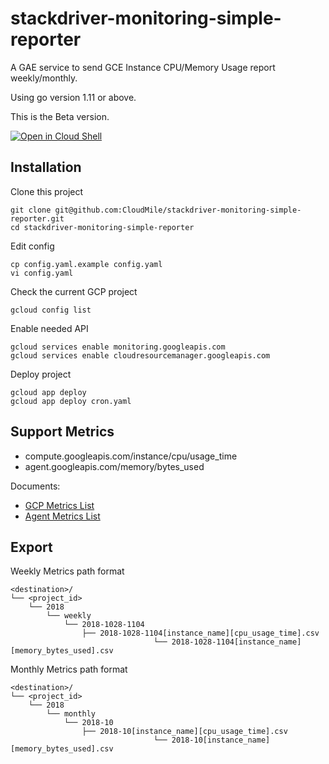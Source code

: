 # stackdriver-monitoring-simple-reporter

A GAE service to send GCE Instance CPU/Memory Usage report weekly/monthly.

Using go version 1.11 or above.

This is the Beta version.

[![Open in Cloud Shell](http://gstatic.com/cloudssh/images/open-btn.svg)](https://console.cloud.google.com/cloudshell/editor?cloudshell_git_repo=https%3A%2F%2Fgithub.com%2FCloudMile%2Fstackdriver-monitoring-simple-reporter&cloudshell_tutorial=getting-start.md)

## Installation

Clone this project

```shell
git clone git@github.com:CloudMile/stackdriver-monitoring-simple-reporter.git
cd stackdriver-monitoring-simple-reporter
```

Edit config

```shell
cp config.yaml.example config.yaml
vi config.yaml
```

Check the current GCP project

```shell
gcloud config list
```

Enable needed API

```shell
gcloud services enable monitoring.googleapis.com
gcloud services enable cloudresourcemanager.googleapis.com
```

Deploy project

```shell
gcloud app deploy
gcloud app deploy cron.yaml
```

## Support Metrics

* compute.googleapis.com/instance/cpu/usage_time
* agent.googleapis.com/memory/bytes_used

Documents:
* [GCP Metrics List](https://cloud.google.com/monitoring/api/metrics_gcp)
* [Agent Metrics List](https://cloud.google.com/monitoring/api/metrics_agent#agent-memory)


## Export

Weekly Metrics path format

```shell
<destination>/
└── <project_id>
    └── 2018
        └── weekly
            └── 2018-1028-1104
                ├── 2018-1028-1104[instance_name][cpu_usage_time].csv
 								└── 2018-1028-1104[instance_name][memory_bytes_used].csv
```

Monthly Metrics path format

```shell
<destination>/
└── <project_id>
    └── 2018
        └── monthly
            └── 2018-10
                ├── 2018-10[instance_name][cpu_usage_time].csv
 								└── 2018-10[instance_name][memory_bytes_used].csv
```
